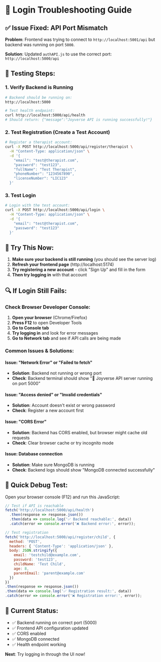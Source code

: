 # 🔐 Login Troubleshooting Guide

## ✅ Issue Fixed: API Port Mismatch

**Problem**: Frontend was trying to connect to `http://localhost:5001/api` but backend was running on port `5000`.

**Solution**: Updated `authAPI.js` to use the correct port: `http://localhost:5000/api`

## 🧪 Testing Steps:

### 1. **Verify Backend is Running**
```bash
# Backend should be running on:
http://localhost:5000

# Test health endpoint:
curl http://localhost:5000/api/health
# Should return: {"message":"Joyverse API is running successfully!"}
```

### 2. **Test Registration (Create a Test Account)**
```bash
# Register a therapist account:
curl -X POST http://localhost:5000/api/register/therapist \
  -H "Content-Type: application/json" \
  -d '{
    "email": "test@therapist.com",
    "password": "test123",
    "fullName": "Test Therapist",
    "phoneNumber": "1234567890",
    "licenseNumber": "LIC123"
  }'
```

### 3. **Test Login**
```bash
# Login with the test account:
curl -X POST http://localhost:5000/api/login \
  -H "Content-Type: application/json" \
  -d '{
    "email": "test@therapist.com",
    "password": "test123"
  }'
```

## 🎯 **Try This Now:**

1. **Make sure your backend is still running** (you should see the server log)
2. **Refresh your frontend page** (http://localhost:5174)
3. **Try registering a new account** - click "Sign Up" and fill in the form
4. **Then try logging in** with that account

## 🔍 **If Login Still Fails:**

### Check Browser Developer Console:
1. **Open your browser** (Chrome/Firefox)
2. **Press F12** to open Developer Tools
3. **Go to Console tab**
4. **Try logging in** and look for error messages
5. **Go to Network tab** and see if API calls are being made

### Common Issues & Solutions:

#### **Issue**: "Network Error" or "Failed to fetch"
- **Solution**: Backend not running or wrong port
- **Check**: Backend terminal should show "🚀 Joyverse API server running on port 5000"

#### **Issue**: "Access denied" or "Invalid credentials"
- **Solution**: Account doesn't exist or wrong password
- **Check**: Register a new account first

#### **Issue**: "CORS Error"
- **Solution**: Backend has CORS enabled, but browser might cache old requests
- **Check**: Clear browser cache or try incognito mode

#### **Issue**: Database connection
- **Solution**: Make sure MongoDB is running
- **Check**: Backend logs should show "MongoDB connected successfully"

## 🚨 **Quick Debug Test:**

Open your browser console (F12) and run this JavaScript:

```javascript
// Test if API is reachable
fetch('http://localhost:5000/api/health')
  .then(response => response.json())
  .then(data => console.log('✅ Backend reachable:', data))
  .catch(error => console.error('❌ Backend error:', error));

// Test registration
fetch('http://localhost:5000/api/register/child', {
  method: 'POST',
  headers: { 'Content-Type': 'application/json' },
  body: JSON.stringify({
    email: 'testchild@example.com',
    password: 'test123',
    childName: 'Test Child',
    age: 8,
    parentEmail: 'parent@example.com'
  })
})
.then(response => response.json())
.then(data => console.log('✅ Registration result:', data))
.catch(error => console.error('❌ Registration error:', error));
```

## 📝 **Current Status:**
- ✅ Backend running on correct port (5000)
- ✅ Frontend API configuration updated
- ✅ CORS enabled
- ✅ MongoDB connected
- ✅ Health endpoint working

**Next**: Try logging in through the UI now!
